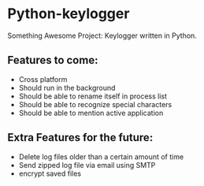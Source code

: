 # Python-keylogger
Something Awesome Project: Keylogger written in Python.


## Features to come:
* Cross platform
* Should run in the background
* Should be able to rename itself in process list
* Should be able to recognize special characters
* Should be able to mention active application


## Extra Features for the future:
* Delete log files older than a certain amount of time
* Send zipped log file via email using SMTP
* encrypt saved files
